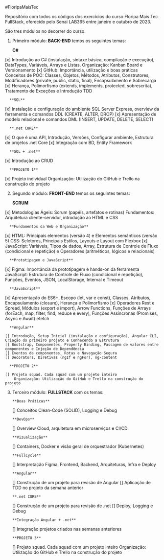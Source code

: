 #FloripaMaisTec

Repositório com todos os códigos dos exercícios do curso Floripa Mais Tec FullStack, oferecido pelo Senai LAB365 entre janeiro e outubro de 2023.

São tres módulos no decorrer do curso.

1. Primeiro módulo: **BACK-END** temos os seguintes temas:

      **C#**
      
  [x] Introdução ao C# (instalação, sintaxe básica, compilação e execução), DataTypes, Variáveis, Arrays e Listas. 
      Organização: Kanban Board e Versionamento
  [x] GitHub: Importância, utilização e boas práticas
      Conceitos de POO: Classes, Objetos, Métodos, Atributos, Construtores, Modificadores (private, public, static, final), Encapsulamento e Sobrecarga
  [x] Herança, Polimorfismo (extends, implements, protected, sobrescrita), Tratamento de Exceções e 
      Introdução TDD
      
      **SQL**
      
  [x] Instalação e configuração do ambiente SQL Server Express, overview da ferramenta e comandos DDL (CREATE, ALTER, DROP)
  [x] Apresentação de modelo relacional e comandos DML (INSERT, UPDATE, DELETE, SELECT)

      **.net CORE**
      
  [x] O que é uma API, Introdução, Versões, Configurar ambiente, Estrutura de projetos .net Core
  [x] Integração com BD, Entity Framework

      **SQL + .net**
      
  [x] Introdução ao CRUD
  
      **PROJETO 1**
  [x] Projeto individual
      Organização: Utilização do GitHub e Trello na construção do projeto

  
2. Segundo módulo: **FRONT-END** temos os seguintes temas:

     **SCRUM**
     
  [x] Metodologias Ágeis: Scrum (papéis, artefatos e rotinas)
      Fundamentos: Arquitetura cliente-servidor, introdução ao HTML e CSS
      
      **Fundamentos da Web e Organização**
      
  [x] HTML: Principais elementos (versão 4) e Elementos semânticos (versão 5)
      CSS: Seletores, Principais Estilos, Layouts e Layout com Flexbox
  [x] JavaScript: Variáveis, Tipos de dados, Array, Estrutura de Controle de Fluxo (condicional e repetição) e Operadores (aritméticos, lógicos e relacionais)
  
      **Prototipagem e JavaScript**
      
   [x] Figma: Importância da prototipagem e hands-on da ferramenta
        JavaScript: Estrutura de Controle de Fluxo (condicional e repetição), Funções, Eventos, JSON, LocalStorage, Interval e Timeout

      **JavaScript**
      
   [x] Apresentação do ES6+, Escopo (let, var e const), Classes, Atributos, Encapsulamento (closure), Herança e Polimorfismo
   [x] Operadores Rest e Spread, Módulos (export e import), Arrow Functions, Funções de Arrays (forEach, map, filter, find, reduce e every), Funções Assíncronas (Promises, Async e Await)           efetch
   
      **Angular**
      
    [] Introdução, Setup Inicial (instalação e configuração), Angular CLI, Criação do primeiro projeto e Conhecendo a Estrutura
    [] Bootstrap, Componentes, Property Binding, Passagem de valores entre componentes e Injeção de Dependência
    [] Eventos de componentes, Rotas e Navegação Segura
    [] Decorators, Diretivas (ngIf e ngFor), ng-content

      **PROJETO 2**
      
    [] Projeto squad. Cada squad com um projeto inteiro
        Organização: Utilização do GitHub e Trello na construção do projeto
        
        
3. Terceiro módulo: **FULLSTACK** com os temas:

       **Boas Práticas**
       
     [] Conceitos Clean-Code (SOLID), Logging e Debug
     
       **DevOps**
       
     [] Overview Cloud, arquitetura em microserviços e CI/CD
     
       **Vizualização**
       
     [] Containers, Docker e visão geral de orquestrador (Kubernetes)
     
       **FullCycle**
       
     [] Interpretação Figma, Frontend, Backend, Arquiteturas, Infra e Deploy
     
       **Angular**
       
     [] Construção de um projeto para revisão de Angular
     [] Aplicação de TDD no projeto da semana anterior
     
       **.net CORE**
       
     [] Construção de um projeto para revisão de .net
     [] Deploy, Logging e Debug

       **Integração Angular + .net**
       
     [] Integração projetos criados nas semanas anteriores

       **PROJETO 3**
       
     [] Projeto squad. Cada squad com um projeto inteiro
        Organização: Utilização do GitHub e Trello na construção do projeto
